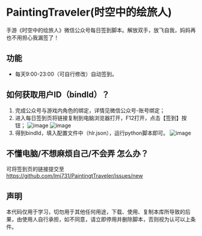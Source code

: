 # PaintingTraveler(时空中的绘旅人)
手游《时空中的绘旅人》微信公众号每日签到脚本。解放双手，放飞自我，妈妈再也不用担心我漏签了！

## 功能
- 每天9:00-23:00（可自行修改）自动签到。

## 如何获取用户ID（bindId）？
1. 完成公众号与游戏内角色的绑定，详情见微信公众号-账号绑定；
2. 进入每日签到页将链接复制到电脑浏览器打开，F12打开，点击【签到】按钮；
   ![image](https://cdn.jsdelivr.net/gh/lmj731/PaintingtTraveler@master/images/01.png)
   ![image](https://cdn.jsdelivr.net/gh/lmj731/PaintingtTraveler@master/images/02.png)
3. 得到bindId，填入配置文件中（hlr.json），运行python脚本即可。
   ![image](https://cdn.jsdelivr.net/gh/lmj731/PaintingtTraveler@master/images/03.png)

## 不懂电脑/不想麻烦自己/不会弄 怎么办？
可将签到页的链接提交至 https://github.com/lmj731/PaintingtTraveler/issues/new

## 声明
本代码仅用于学习，切勿用于其他任何用途，下载、使用、复制本库所导致的后果，由使用人自行承担，如不同意，请立即停用并删除脚本，否则视为认可以上条件。